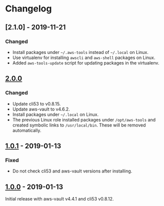 # Changelog

## [2.1.0] - 2019-11-21

### Changed

* Install packages under `~/.aws-tools` instead of `~/.local` on Linux.
* Use virtualenv for installing `awscli` and `aws-shell` packages on Linux.
* Added `aws-tools-update` script for updating packages in the virtualenv.

## [2.0.0]

### Changed

* Update cli53 to v0.8.15.
* Update aws-vault to v4.6.2.
* Install packages under `~/.local` on Linux.
* The previous Linux role installed packages under `/opt/aws-tools` and created
symbolic links to `/usr/local/bin`. These will be removed automatically.

## [1.0.1] - 2019-01-13

### Fixed

* Do not check cli53 and aws-vault versions after installing.

## [1.0.0] - 2019-01-13

Initial release with aws-vault v4.4.1 and cli53 v0.8.12.

[Unreleased]: https://github.com/markosamuli/ansible-aws-tools/commits/develop
[2.0.0]: https://github.com/markosamuli/ansible-aws-tools/releases/tag/v2.0.0
[1.0.1]: https://github.com/markosamuli/ansible-aws-tools/releases/tag/v1.0.1
[1.0.0]: https://github.com/markosamuli/ansible-aws-tools/releases/tag/v1.0.0
